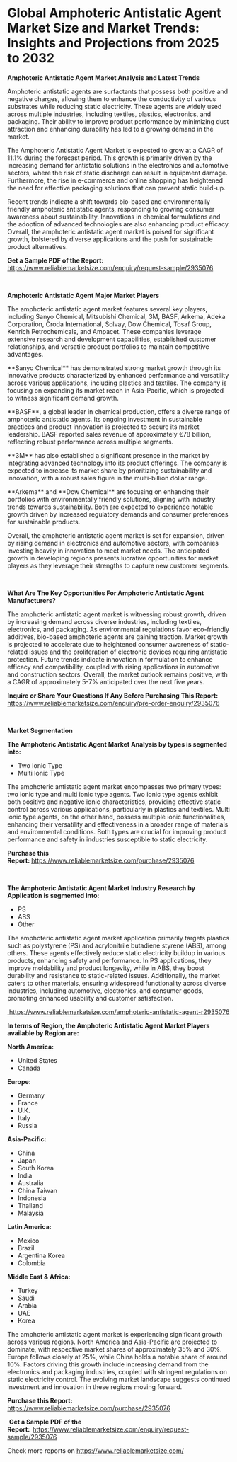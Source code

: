 <p><h1>Global Amphoteric Antistatic Agent Market Size and Market Trends: Insights and Projections from 2025 to 2032</h1></p><p><strong>Amphoteric Antistatic Agent Market Analysis and Latest Trends</strong></p>
<p><p>Amphoteric antistatic agents are surfactants that possess both positive and negative charges, allowing them to enhance the conductivity of various substrates while reducing static electricity. These agents are widely used across multiple industries, including textiles, plastics, electronics, and packaging. Their ability to improve product performance by minimizing dust attraction and enhancing durability has led to a growing demand in the market.</p><p>The Amphoteric Antistatic Agent Market is expected to grow at a CAGR of 11.1% during the forecast period. This growth is primarily driven by the increasing demand for antistatic solutions in the electronics and automotive sectors, where the risk of static discharge can result in equipment damage. Furthermore, the rise in e-commerce and online shopping has heightened the need for effective packaging solutions that can prevent static build-up.</p><p>Recent trends indicate a shift towards bio-based and environmentally friendly amphoteric antistatic agents, responding to growing consumer awareness about sustainability. Innovations in chemical formulations and the adoption of advanced technologies are also enhancing product efficacy. Overall, the amphoteric antistatic agent market is poised for significant growth, bolstered by diverse applications and the push for sustainable product alternatives.</p></p>
<p><strong>Get a Sample PDF of the Report:&nbsp;</strong> <a href="https://www.reliablemarketsize.com/enquiry/request-sample/2935076?utm_campaign=2809&utm_medium=2&utm_source=Github&utm_content=ia&utm_term=14032025&utm_id=amphoteric-antistatic-agent">https://www.reliablemarketsize.com/enquiry/request-sample/2935076</a></p>
<p>&nbsp;</p>
<p><strong>Amphoteric Antistatic Agent Major Market Players</strong></p>
<p><p>The amphoteric antistatic agent market features several key players, including Sanyo Chemical, Mitsubishi Chemical, 3M, BASF, Arkema, Adeka Corporation, Croda International, Solvay, Dow Chemical, Tosaf Group, Kenrich Petrochemicals, and Ampacet. These companies leverage extensive research and development capabilities, established customer relationships, and versatile product portfolios to maintain competitive advantages. </p><p>**Sanyo Chemical** has demonstrated strong market growth through its innovative products characterized by enhanced performance and versatility across various applications, including plastics and textiles. The company is focusing on expanding its market reach in Asia-Pacific, which is projected to witness significant demand growth.</p><p>**BASF**, a global leader in chemical production, offers a diverse range of amphoteric antistatic agents. Its ongoing investment in sustainable practices and product innovation is projected to secure its market leadership. BASF reported sales revenue of approximately €78 billion, reflecting robust performance across multiple segments.</p><p>**3M** has also established a significant presence in the market by integrating advanced technology into its product offerings. The company is expected to increase its market share by prioritizing sustainability and innovation, with a robust sales figure in the multi-billion dollar range.</p><p>**Arkema** and **Dow Chemical** are focusing on enhancing their portfolios with environmentally friendly solutions, aligning with industry trends towards sustainability. Both are expected to experience notable growth driven by increased regulatory demands and consumer preferences for sustainable products.</p><p>Overall, the amphoteric antistatic agent market is set for expansion, driven by rising demand in electronics and automotive sectors, with companies investing heavily in innovation to meet market needs. The anticipated growth in developing regions presents lucrative opportunities for market players as they leverage their strengths to capture new customer segments.</p></p>
<p>&nbsp;</p>
<p><strong>What Are The Key Opportunities For Amphoteric Antistatic Agent Manufacturers?</strong></p>
<p><p>The amphoteric antistatic agent market is witnessing robust growth, driven by increasing demand across diverse industries, including textiles, electronics, and packaging. As environmental regulations favor eco-friendly additives, bio-based amphoteric agents are gaining traction. Market growth is projected to accelerate due to heightened consumer awareness of static-related issues and the proliferation of electronic devices requiring antistatic protection. Future trends indicate innovation in formulation to enhance efficacy and compatibility, coupled with rising applications in automotive and construction sectors. Overall, the market outlook remains positive, with a CAGR of approximately 5-7% anticipated over the next five years.</p></p>
<p><strong>Inquire or Share Your Questions If Any Before Purchasing This Report:</strong> <a href="https://www.reliablemarketsize.com/enquiry/pre-order-enquiry/2935076?utm_campaign=2809&utm_medium=2&utm_source=Github&utm_content=ia&utm_term=14032025&utm_id=amphoteric-antistatic-agent">https://www.reliablemarketsize.com/enquiry/pre-order-enquiry/2935076</a></p>
<p>&nbsp;</p>
<p><strong>Market Segmentation</strong></p>
<p><strong>The Amphoteric Antistatic Agent Market Analysis by types is segmented into:</strong></p>
<p><ul><li>Two Ionic Type</li><li>Multi Ionic Type</li></ul></p>
<p><p>The amphoteric antistatic agent market encompasses two primary types: two ionic type and multi ionic type agents. Two ionic type agents exhibit both positive and negative ionic characteristics, providing effective static control across various applications, particularly in plastics and textiles. Multi ionic type agents, on the other hand, possess multiple ionic functionalities, enhancing their versatility and effectiveness in a broader range of materials and environmental conditions. Both types are crucial for improving product performance and safety in industries susceptible to static electricity.</p></p>
<p><strong>Purchase this Report:&nbsp;</strong><a href="https://www.reliablemarketsize.com/purchase/2935076?utm_campaign=2809&utm_medium=2&utm_source=Github&utm_content=ia&utm_term=14032025&utm_id=amphoteric-antistatic-agent">https://www.reliablemarketsize.com/purchase/2935076</a></p>
<p>&nbsp;</p>
<p><strong>The Amphoteric Antistatic Agent Market Industry Research by Application is segmented into:</strong></p>
<p><ul><li>PS</li><li>ABS</li><li>Other</li></ul></p>
<p><p>The amphoteric antistatic agent market application primarily targets plastics such as polystyrene (PS) and acrylonitrile butadiene styrene (ABS), among others. These agents effectively reduce static electricity buildup in various products, enhancing safety and performance. In PS applications, they improve moldability and product longevity, while in ABS, they boost durability and resistance to static-related issues. Additionally, the market caters to other materials, ensuring widespread functionality across diverse industries, including automotive, electronics, and consumer goods, promoting enhanced usability and customer satisfaction.</p></p>
<p><a href="https://www.reliablemarketsize.com/amphoteric-antistatic-agent-r2935076?utm_campaign=2809&utm_medium=2&utm_source=Github&utm_content=ia&utm_term=14032025&utm_id=amphoteric-antistatic-agent">&nbsp;https://www.reliablemarketsize.com/amphoteric-antistatic-agent-r2935076</a></p>
<p><strong>In terms of Region, the Amphoteric Antistatic Agent Market Players available by Region are:</strong></p>
<p>
    <p> <strong> North America: </strong>
        <ul>
            <li>United States</li>
            <li>Canada</li>
        </ul>
        </p> 
    <p> <strong> Europe: </strong>
        <ul>
            <li>Germany</li>
            <li>France</li>
            <li>U.K.</li>
            <li>Italy</li>
            <li>Russia</li>
        </ul>
        </p> 
    <p> <strong> Asia-Pacific: </strong>
        <ul>
            <li>China</li>
            <li>Japan</li>
            <li>South Korea</li>
            <li>India</li>
            <li>Australia</li>
            <li>China Taiwan</li>
            <li>Indonesia</li>
            <li>Thailand</li>
            <li>Malaysia</li>
        </ul>
        </p> 
    <p> <strong> Latin America: </strong>
        <ul>
            <li>Mexico</li>
            <li>Brazil</li>
            <li>Argentina Korea</li>
            <li>Colombia</li>
        </ul>
        </p> 
    <p> <strong> Middle East & Africa: </strong>
        <ul>
            <li>Turkey</li>
            <li>Saudi</li>
            <li>Arabia</li>
            <li>UAE</li>
            <li>Korea</li>
        </ul>
    </p>
    </p>
<p><p>The amphoteric antistatic agent market is experiencing significant growth across various regions. North America and Asia-Pacific are projected to dominate, with respective market shares of approximately 35% and 30%. Europe follows closely at 25%, while China holds a notable share of around 10%. Factors driving this growth include increasing demand from the electronics and packaging industries, coupled with stringent regulations on static electricity control. The evolving market landscape suggests continued investment and innovation in these regions moving forward.</p></p>
<p><strong>Purchase this Report: </strong><a href="https://www.reliablemarketsize.com/purchase/2935076?utm_campaign=2809&utm_medium=2&utm_source=Github&utm_content=ia&utm_term=14032025&utm_id=amphoteric-antistatic-agent">https://www.reliablemarketsize.com/purchase/2935076</a></p>
<p>&nbsp;<strong>Get a Sample PDF of the Report:&nbsp;&nbsp;</strong><a href="https://www.reliablemarketsize.com/enquiry/request-sample/2935076?utm_campaign=2809&utm_medium=2&utm_source=Github&utm_content=ia&utm_term=14032025&utm_id=amphoteric-antistatic-agent">https://www.reliablemarketsize.com/enquiry/request-sample/2935076</a></p>
<p><strong></strong></p>
<p>Check more reports on <a href="https://www.reliablemarketsize.com/?utm_campaign=2809&utm_medium=2&utm_source=Github&utm_content=ia&utm_term=14032025&utm_id=amphoteric-antistatic-agent">https://www.reliablemarketsize.com/</a></p>
